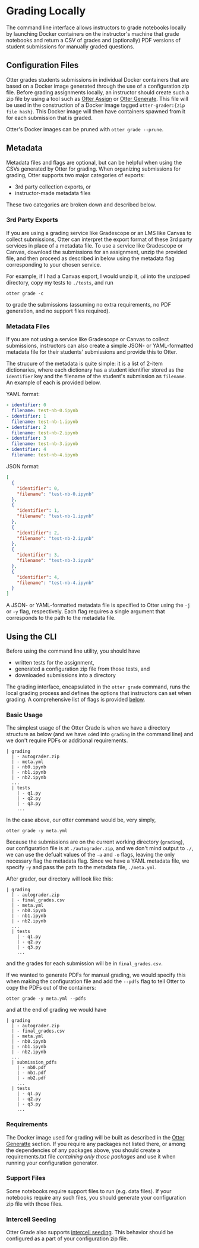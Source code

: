 # Grading Locally

The command line interface allows instructors to grade notebooks locally by launching Docker containers on the instructor's machine that grade notebooks and return a CSV of grades and (optionally) PDF versions of student submissions for manually graded questions.

## Configuration Files

Otter grades students submissions in individual Docker containers that are based on a Docker image generated through the use of a configuration zip file. Before grading assignments locally, an instructor should create such a zip file by using a tool such as [Otter Assign](../../otter_assign/index.md) or [Otter Generate](../otter_generate/index.md). This file will be used in the construction of a Docker image tagged `otter-grader:{zip file hash}`. This Docker image will then have containers spawned from it for each submission that is graded.

Otter's Docker images can be pruned with `otter grade --prune`.

## Metadata

Metadata files and flags are optional, but can be helpful when using the CSVs generated by Otter for grading. When organizing submissions for grading, Otter supports two major categories of exports:

* 3rd party collection exports, or
* instructor-made metadata files

These two categories are broken down and described below.

### 3rd Party Exports

If you are using a grading service like Gradescope or an LMS like Canvas to collect submissions, Otter can interpret the export format of these 3rd party services in place of a metadata file. To use a service like Gradescope or Canvas, download the submissions for an assignment, unzip the provided file, and then proceed as described in below using the metadata flag corresponding to your chosen service.

For example, if I had a Canvas export, I would unzip it, `cd` into the unzipped directory, copy my tests to `./tests`, and run

```
otter grade -c
```

to grade the submissions (assuming no extra requirements, no PDF generation, and no support files required).

### Metadata Files

If you are not using a service like Gradescope or Canvas to collect submissions, instructors can also create a simple JSON- or YAML-formatted metadata file for their students' submissions and provide this to Otter.

The strucure of the metadata is quite simple: it is a list of 2-item dictionaries, where each dictionary has a student identifier stored as the `identifier` key and the filename of the student's submission as `filename`. An example of each is provided below.

YAML format:

```yaml
- identifier: 0
  filename: test-nb-0.ipynb
- identifier: 1
  filename: test-nb-1.ipynb
- identifier: 2
  filename: test-nb-2.ipynb
- identifier: 3
  filename: test-nb-3.ipynb
- identifier: 4
  filename: test-nb-4.ipynb
```

JSON format:

```json
[
  {
    "identifier": 0,
    "filename": "test-nb-0.ipynb"
  },
  {
    "identifier": 1,
    "filename": "test-nb-1.ipynb"
  },
  {
    "identifier": 2,
    "filename": "test-nb-2.ipynb"
  },
  {
    "identifier": 3,
    "filename": "test-nb-3.ipynb"
  },
  {
    "identifier": 4,
    "filename": "test-nb-4.ipynb"
  }
]
```

A JSON- or YAML-formatted metadata file is specified to Otter using the `-j` or `-y` flag, respectively. Each flag requires a  single argument that corresponds to the path to the metadata file. <!-- See the "Basic Usage" section of [Grading Locally](otter_grade.md) for more information. -->

## Using the CLI

Before using the command line utility, you should have

* written tests for the assignment, 
* generated a configuration zip file from those tests, and
* downloaded submissions into a directory

The grading interface, encapsulated in the `otter grade` command, runs the local grading process and defines the options that instructors can set when grading. A comprehensive list of flags is provided [below](#otter-grade-reference).

<!-- | Flag | Default Value | Description |
|-----|-----|-----|
| `-h`, `--help` |  | Show help message and exit |
| `-p`, `--path` | `./` | Path to directory of submissions |
| `-t`, `--tests-path` | `./tests` | Path to directory of tests |
| `-o`, `--output-path` | `./` | Path at which to write output (CSV and directory of PDFs) |
| `-g`, `--gradescope` |  | Indicates a Gradescope export format for submissions|
| `-c`, `--canvas` |  | Indicates a Canvas export format for submissions|
| `-j`, `--json` |  | Path to JSON metadata file |
| `-y`, `--yaml` |  | Path to YAML metadata file |
| `-s`, `--scripts` |  | Indicates that Python scripts are being executed (not IPython notebooks) |
| `-z`, `--zips` |  | Indicates that the submissions are zip files formatted by `otter.Notebook.export` |
| `--pdf` |  | Generate unfiltered PDFs for manual grading |
| `--tag-filter` |  | Generate PDFs filtered by cell tags for manual grading |
| `--html-filter` |  | Generate PDFs filtered by HTML comments for manual grading |
| `-f`, `--files` |  | Path to any support files needed for execution (e.g. data files) |
| `-v`, `--verbose` |  | Write verbose output to console |
| `--seed` |  | A random seed for intercell seeding |
| `-r`, `--requirements` | `./requirements.txt` | Path to requirements.txt file |
| `--containers` | 4 | Number of parallel containers to launch; submissions will be divided evenly among them |
| `--image` | ucbdsinfra/otter-grader | Docker image on which to grade submissions |
| `--no-kill` |  | Prevents containers from being killed after execution for debugging | -->

### Basic Usage

The simplest usage of the Otter Grade is when we have a directory structure as below (and we have `cd`ed into `grading` in the command line) and we don't require PDFs or additional requirements.

```
| grading
  | - autograder.zip
  | - meta.yml
  | - nb0.ipynb
  | - nb1.ipynb
  | - nb2.ipynb
  ...
  | tests
    | - q1.py
    | - q2.py
    | - q3.py
    ...
```

In the case above, our otter command would be, very simply,

```
otter grade -y meta.yml
```

Because the submissions are on the current working directory (`grading`), our configuration file is at `./autograder.zip`, and we don't mind output to `./`, we can use the defualt values of the `-a` and `-o` flags, leaving the only necessary flag the metadata flag. Since we have a YAML metadata file, we specify `-y` and pass the path to the metadata file, `./meta.yml`.

After grader, our directory will look like this:

```
| grading
  | - autograder.zip
  | - final_grades.csv
  | - meta.yml
  | - nb0.ipynb
  | - nb1.ipynb
  | - nb2.ipynb
  ...
  | tests
    | - q1.py
    | - q2.py
    | - q3.py
    ...
```

and the grades for each submission will be in `final_grades.csv`.

If we wanted to generate PDFs for manual grading, we would specify this when making the configuration file and add the `--pdfs` flag to tell Otter to copy the PDFs out of the containers: 

```
otter grade -y meta.yml --pdfs
```

and at the end of grading we would have

```
| grading
  | - autograder.zip
  | - final_grades.csv
  | - meta.yml
  | - nb0.ipynb
  | - nb1.ipynb
  | - nb2.ipynb
  ...
  | submission_pdfs
    | - nb0.pdf
    | - nb1.pdf
    | - nb2.pdf
    ...
  | tests
    | - q1.py
    | - q2.py
    | - q3.py
    ...
```

<!-- ### Metadata Flags

The four metadata flags, `-g`, `-c`, `-j`, and `-y`, correspond to different export/metadata file formats, and are optional. Also note that the latter two require you to specify a path to the metadata file. You must specify a metadata flag every time you run Otter Grade, and you may not specify more than one. For more information about metadata and export formats, see [above](#metadata). If you don't specify a metadata flag, the CSV file that Otter returns will be primary keyed on the filename of the submission. -->

### Requirements

<!-- The `ucbdsinfra/otter-grader` Docker image comes preinstalled with the following Python packages and their dependencies:

* datascience
* jupyter_client
* ipykernel
* matplotlib
* pandas
* ipywidgets
* scipy
* tornado
* nb2pdf
* otter-grader -->

The Docker image used for grading will be built as described in the [Otter Generatte](../otter_generate/container_image.md) section. If you require any packages not listed there, or among the dependencies of any packages above, you should create a requirements.txt file _containing only those packages_ and use it when running your configuration generator. 

<!-- If this file is created in the working directory (i.e. `./requirements.txt`), then Otter will automatically find this file and include it. If this file is not at `./requirements.txt`, pass its path to the `-r` flag.

For example, continuining the example above with the package SymPy, I would create a requirements.txt

```
| grading
  | - meta.yml
  | - nb0.ipynb
  | - nb1.ipynb
  | - nb2.ipynb
  ...
  | - requirements.txt
  | tests
    | - q1.py
    | - q2.py
    | - q3.py
    ...
```

that lists only SymPy

```bash
$ cat requirements.txt
sympy
```

Now my call, using HTML comment filtered PDF generation this time, would become 

```
otter grade --html-filter
```

Note the lack of the `-r` flag; since I created my requirements file in the working directory, Otter found it automatically. Also note that I am no longer including a metadata flag; the CSV file will have a `file` column instead of an `identifier` column, primary keying each submission on the filename rather than a provided identifier. -->

<!-- ### Grading Python Scripts

If I wanted to grade Python scripts instead of IPython notebooks, my call to Otter would only add the `-s` flag. Consider the directory structure below:

```
| grading
  | - meta.yml
  | - sub0.py
  | - sub1.py
  | - sub2.py
  ...
  | - requirements.txt
  | tests
    | - q1.py
    | - q2.py
    | - q3.py
    ...
```

My call to grade these submissions would be

```console
otter grade -sy meta.yml
```

**Note the lack of a PDF flag,** as it doesn't make sense to convert Python files to PDFs. PDF flags only work when grading IPython Notebooks. -->

<!-- ### Grading `otter.Notebook.export` Zip Files

Otter Grade supports the grading the zip archives produced by `otter.Notebook.export`. To grade these, just add the `-z` flags to your `otter grade` command and run as normal. For example, for the following `grading` directory,

```
| grading
  | - meta.yml
  | - sub0.zip
  | - sub1.zip
  | - sub2.zip
  ...
  | - requirements.txt
  | tests
    | - q1.py
    | - q2.py
    | - q3.py
    ...
```

I would grade with

```console
otter grade -zy meta.yml
``` -->

### Support Files

Some notebooks require support files to run (e.g. data files). If your notebooks require any such files, you should generate your configuration zip file with those files.

<!-- Suppose that my notebooks in `grading` required `data.csv` in my `../data` directory:

```
| data
  | - data.csv
| grading
  | - meta.yml
  | - nb0.ipynb
  | - nb1.ipynb
  | - nb2.ipynb
  ...
  | - requirements.txt
  | tests
    | - q1.py
    | - q2.py
    | - q3.py
    ...
```

I could pass this data into the container using the call 

```
otter grade -y meta.yml -f ../data/data.csv
```

Or I could move (or copy) `data.csv` into `grading`:

```
mv ../data/data.csv ./
```

```
| data
| grading
  | - data.csv
  | - meta.yml
  | - nb0.ipynb
  | - nb1.ipynb
  | - nb2.ipynb
  ...
  | - requirements.txt
  | tests
    | - q1.py
    | - q2.py
    | - q3.py
    ...
```

and then just run Otter as normal:

```
otter grade
```

All non-notebook files in the notebooks path are copied into all of the containers, so `data.csv` will be made available to all notebooks. -->

### Intercell Seeding

Otter Grade also supports [intercell seeding](../../seeding.md). This behavior should be configured as a part of your configuration zip file.

<!-- Otter Grader also supports [intercell seeding](seeding.md) via the `--seed` flag. In notebooks, NumPy and Python's `random` library are both seeded between *every* pair of code cells, so that the deterministic output can be used in writing hidden tests. In scripts, NumPy and `random` are seeded before the script's execution. As an example, I can pass a seed to Otter with the above directory structure with 

```
otter grade --seed 42
```

-->

<!-- ## Otter Grade Reference

```eval_rst
.. argparse::
   :module: otter.argparser
   :func: get_parser
   :prog: otter
   :path: grade
   :nodefaultconst:
``` -->
